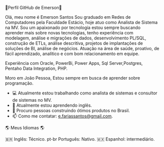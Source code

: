 👋Perfil GitHub de Emerson👋

Olá, meu nome é Emerson Santos Sou graduado em Redes de Computadores pela Faculdade Estácio, hoje atuo como Analista de Sistema na MV. 
Sou um apaixonado por tecnologia estou sempre buscando aprender mais sobre novas tecnologias, tenho experiência com modelagem, análise e migrações de dados, desenvolvimento PL/SQL, construção de ETLs, análise descritiva, projetos de implantações de soluções de BI, análise de negócios.  Atuação na área de saúde, proativo, de fácil aprendizado, analítico e com bom relacionamento em equipe.

Experiência com Oracle, PowerBi, Power Apps, Sql Server,Postgres, Pentaho Data Integration, PHP.

Moro em João Pessoa, Estou sempre em busca de aprender sobre programação.

+ 💻 Atualmente estou trabalhando como analista de sistemas e consultor de sistemas no MV.
+ 🌱 Atualmente estou aprendendo inglês.
+ 🤔 Procuro pessoas construindo ótimos produtos no Brasil.
+ 📫 Como me contatar: e.fariassantos@gmail.com.

🌎 Meus Idiomas 🌎

  🇧🇷 Inglês: Técnico.
  pt-br Português: Nativo.
  🇲🇽 Espanhol: intermediário.
